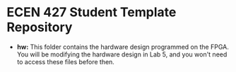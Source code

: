 # ECEN 427 Student Template Repository
 
  * **hw:** This folder contains the hardware design programmed on the FPGA.  You will be modifying the hardware design in Lab 5, and you won't need to access these files before then. 
